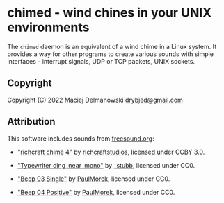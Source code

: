 # chimed - wind chines in your UNIX environments

The `chimed` daemon is an equivalent of a wind chime in a Linux system. It
provides a way for other programs to create various sounds with simple
interfaces - interrupt signals, UDP or TCP packets, UNIX sockets.

## Copyright

Copyright (C) 2022 Maciej Delmanowski <drybjed@gmail.com>

## Attribution

This software includes sounds from [freesound.org](https://freesound.org/):

- ["richcraft chime 4"](https://freesound.org/people/richcraftstudios/sounds/454610/) by
  [richcraftstudios](https://freesound.org/people/richcraftstudios/), licensed
  under CCBY 3.0.

- ["Typewriter ding_near_mono"](https://freesound.org/people/_stubb/sounds/406243/) by
  [_stubb](https://freesound.org/people/_stubb/), licensed under CC0.

- ["Beep 03 Single"](https://freesound.org/people/PaulMorek/sounds/330050/) by
  [PaulMorek](https://freesound.org/people/PaulMorek/), licensed under CC0.

- ["Beep 04 Positive"](https://freesound.org/people/PaulMorek/sounds/330048/) by
  [PaulMorek](https://freesound.org/people/PaulMorek/), licensed under CC0.
